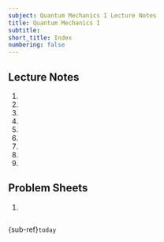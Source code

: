 ```yaml
---
subject: Quantum Mechanics I Lecture Notes
title: Quantum Mechanics I
subtitle:
short_title: Index
numbering: false
---
```



## Lecture Notes 

1. [](./01-background.md)
1. [](./02-basics.md)
1. [](./03-sep-TISE.md)
1. [](./04-free-particle.md)
1. [](./05-momentum.md)
1. [](./06-operators.md)
1. [](./07-comm-up.md)
1. [](./08-inf-square-well.md)
1. [](./09-inf-square-well-dyn.md)

## Problem Sheets

1. [](./PS1.md)

```{contents}
```
{sub-ref}`today`
